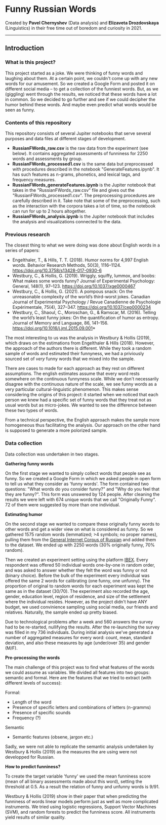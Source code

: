 # Funny Russian Words

Created by **Pavel Chernyshev** (Data analysis) and **Elizaveta Drozdovskaya** (Linguistics) in their free time out of boredom and curiosity in 2021.

------

## Introduction

### What is this project?

This project started as a joke. We were thinking of funny words and laughing about them. At a certain point, we couldn't come up with any new words for our amusement. So we created a Google Form and posted it on different social media – to get a collection of the funniest words.
But, as we (giggling) went through the results, we noticed that these words have a lot in common. So we decided to go further and see if we could decipher the humor behind these words. And maybe even predict what words would be seen as funny.
    
### Contents of this repository

This repository consists of several Jupiter notebooks that serve several purposes and data files at different stages of development.

- **RussianFWords_raw.csv** is the raw data from the experiment (see below). It contains aggregated assessments of funniness for 2250 words and assessments by group.
- **RussianFWords_processed1.csv** is the same data but preprocessed with procedures described in the notebook "GenerateFeatures.ipynb". It has such features as n-grams, phonetics, and lexical tags, and frequency measures.
- **RussianFWords_generateFeatures.ipynb** is the Jupiter notebook that takes in the "RussianFWords_raw.csv" file and gives out the "RussianFWords_processed1.csv". The preprocessing procedures are carefully described in it. Take note that some of the preprocessing, such as the interaction with the corpora takes a lot of time, so the notebook can run for up to 2 hours altogether.
- **RussianFWords_analysis.ipynb** is the Jupiter notebook that includes the analysis and visualizations connected to the data.

### Previous research

The closest thing to what we were doing was done about English words in a series of papers:

- Engelthaler, T., & Hills, T. T. (2018). Humor norms for 4,997 English words. Behavior Research Methods, 50(3), 1116–1124. https://doi.org/10.3758/s13428-017-0930-6
- Westbury, C., & Hollis, G. (2019). Wriggly, squiffy, lummox, and boobs: What makes some words funny? Journal of Experimental Psychology: General, 148(1), 97–123. https://doi.org/10.1037/xge0000467
- Westbury, C., & Hollis, G. (2021). A pompous snack: On the unreasonable complexity of the world’s third-worst jokes. Canadian Journal of Experimental Psychology / Revue Canadienne de Psychologie Expérimentale, 75(4), 327–347. https://doi.org/10.1037/cep0000234
- Westbury, C., Shaoul, C., Moroschan, G., & Ramscar, M. (2016). Telling the world’s least funny jokes: On the quantification of humor as entropy. Journal of Memory and Language, 86, 141–156. https://doi.org/10.1016/j.jml.2015.09.001*

The most interesting to us was the analysis in Westbury & Hollis (2019), which draws on the estimations from Engelthaler & Hills (2018). However, the approach of the authors there is different. While they took a random sample of words and estimated their funnyness, we had a priviously sourced set of *very* funny words that we mixed into the sample.

There are cases to made for each approach as they rest on different assumptions. The english estimates assume that every word rests somewhere on the continuous funnyness scale. While we don't necessarily disagree with the continuous nature of the scale, we see funny words as a very particular cultural-linguistic phenomenon. This makes sense considering the origins of this project: it started when we noticed that each person we knew had a specific set of funny words that they treat not as usual words but as micro-jokes. We wanted to see the difference between these two types of words.

From a technical perspective, the English approach makes the sample more homogeneous thus facilitating the analysis. Our approach on the other hand is supposed to generate a more polorized sample. 

### Data collection
    
Data collection was undertaken in two stages.

**Gathering funny words**

On the first stage we wanted to simply collect words that people see as funny. So we created a Google Form in which we asked people in open form to tell us what they consider as 'funny words'.
The form contained two questions: "What words do you consider funny?" and "Why do you feel that they are funny?".
This form was unswered by 124 people. After cleaning the results we were left with 674 unique words that we call "Originally Funny". 72 of them were suggested by more than one individual.

**Estimating humor**

On the second stage we wanted to compare these originally funny words to other words and get a wider view on what is considered as funny. So we gathered 1575 random words (lemmatized; >4 symbols; no proper names), pulling them from the [General Internet Corpus of Russian](http://www.webcorpora.ru/) and added them to the dataset. We ended up with 2250 words (30% originally funny, 70% random).

Then we created an experiment setting using the platform [IBEX](https://spellout.net/ibexfarm). Every respondent was offered 50 individual words one-by-one in random order, and was asked to answer whether they felt the word was funny or not (binary choice). Before the bulk of the experiment every individual was offered the same 2 words for calibrating (one funny, one unfunny). The proportion of original to random words for each experiment was kept the same as in the dataset (30/70). The experiment also recorded the age, gender, education level, region of residence, and size of the settlement where the individual resides. However, as the project didn't have ANY budget, we used convinience sampling using social media, our friends and relatives. Naturally, the sample ended up pretty biased.

Due to technological problems after a week and 560 answers the survey had to be re-started, nullifying the results. After the re-launching the survey was filled in my 736 individuals. During initial analysis we've generated a number of aggregated measures for every word: count, mean, standard deviation, and also these measures by age (under/over 35) and gender (M/F).

**Pre-processing the words**

The main challenge of this project was to find what features of the words we could assume as variables. We divided all features into two groups: semantic and formal. Here are the features that we tried to extract (with different levels of success):

Formal:
- Length of the word
- Presence of specific letters and combinations of letters (n-gramms)
- Presence of specific sounds
- Frequency (?)

Semantic
- Semantic features (obsene, jargon etc.)

Sadly, we were not able to replicate the semantic analysis undertaken by Westbury & Hollis (2019) as the measures the are using were not developped for Russian. 

**How to predict funniness?**

To create the target variable 'funny' we used the mean funniness score (mean of all binary assessments made about this word), setting the threshold at 0.5. As a result the relation of funny and unfunny words is 9/91. 
    
Westbury & Hollis (2019) show in their paper that when predicting the funniness of words linear models perform just as well as more complicated instruments. We tried using logistic regressions, Support Vector Machines (SVM), and random forests to predict the funniness score. All instruments yield results of similar quality.
